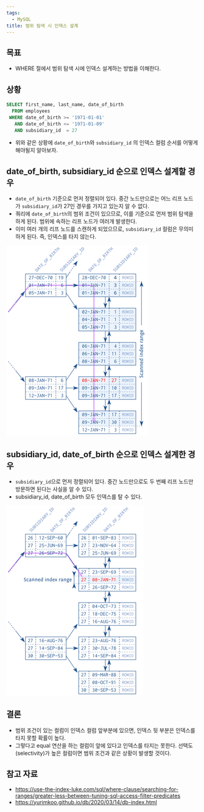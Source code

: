 ```yaml
---
tags:
  - MySQL
title: 범위 탐색 시 인덱스 설계
---
```



## 목표

- WHERE 절에서 범위 탐색 시에 인덱스 설계하는 방법을 이해한다.

## 상황

```sql
SELECT first_name, last_name, date_of_birth
  FROM employees
 WHERE date_of_birth >= '1971-01-01'
   AND date_of_birth <= '1971-01-09'
   AND subsidiary_id  = 27
```

- 위와 같은 상황에 `date_of_birth`와 `subsidiary_id` 의 인덱스 컬럼 순서를 어떻게 해야될지 알아보자.

## date_of_birth, subsidiary_id 순으로 인덱스 설계할 경우

- `date_of_birth` 기준으로 먼저 정렬되어 있다. 중간 노드만으로는 어느 리프 노드가 `subsidiary_id`가 27인 경우를 가지고 있는지 알 수 없다.
- 쿼리에 `date_of_birth`의 범위 조건이 있으므로, 이를 기준으로 먼저 범위 탐색을 하게 된다. 범위에 속하는 리프 노드가 여러개 발생한다.
- 이미 여러 개의 리프 노드를 스캔하게 되었으므로, `subsidiary_id` 컬럼은 무의미하게 된다. 즉, 인덱스를 타지 않는다.

![](assets/Pasted%20image%2020230720204128.png)

## subsidiary_id, date_of_birth 순으로 인덱스 설계한 경우

- `subsidiary_id`으로 먼저 정렬되어 있다. 중간 노드만으로도 두 번째 리프 노드만 방문하면 된다는 사실을 알 수 있다.
- subsidiary_id, date_of_birth 모두 인덱스를 탈 수 있다.

![](assets/Pasted%20image%2020230720205159.png)

## 결론

- 범위 조건이 있는 컬럼이 인덱스 컬럼 앞부분에 있으면, 인덱스 뒷 부분은 인덱스를 타지 못할 확률이 높다.
- 그렇다고 equal 연산을 하는 컬럼이 앞에 있다고 인덱스를 타지는 못한다. 선택도(selectivity)가 높은 컬럼이면 범위 조건과 같은 상황이 발생할 것이다.

## 참고 자료

- https://use-the-index-luke.com/sql/where-clause/searching-for-ranges/greater-less-between-tuning-sql-access-filter-predicates
- https://yurimkoo.github.io/db/2020/03/14/db-index.html
